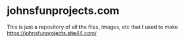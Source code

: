 # johnsfunprojects.com

This is just a repository of all the files, images, etc that I used to make https://johnsfunprojects.site44.com/
